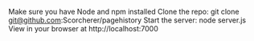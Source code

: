 Make sure you have Node and npm installed
Clone the repo: git clone git@github.com:Scorcherer/pagehistory
Start the server: node server.js
View in your browser at http://localhost:7000
